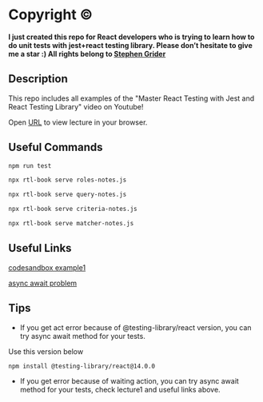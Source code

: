 
# Copyright © 

**I just created this repo for React developers who is trying to learn how to do unit tests with jest+react testing library. Please don’t hesitate to give me a star :) All rights belong to [Stephen Grider](https://github.com/stephenGrider)**


## Description

This repo includes all examples of the "Master React Testing with Jest and React Testing Library" video on Youtube! 

Open [URL](https://www.youtube.com/watch?v=NLFPvO8_hMQ&t=4541s) to view lecture in your browser.


## Useful Commands

   ```sh
   npm run test
   ```

   ```sh
   npx rtl-book serve roles-notes.js
   ```

   ```sh
   npx rtl-book serve query-notes.js
   ```

   ```sh
   npx rtl-book serve criteria-notes.js
   ```

   ```sh
   npx rtl-book serve matcher-notes.js
   ```  

## Useful Links

[codesandbox example1](https://codesandbox.io/p/sandbox/rtl-starter-sq54b4)

[async await problem](https://chrisboakes.com/fixing-act-error-react-testing-library/)

## Tips

- If you get act error because of @testing-library/react version, you can try async await method for your tests.

Use this version below

   ```sh
   npm install @testing-library/react@14.0.0
   ```

- If you get error because of waiting action, you can try async await method for your tests, check lecture1 and useful links above.